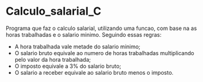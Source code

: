 # Calculo_salarial_C

Programa que faz o calculo salarial, utilizando uma funcao, com base na as horas trabalhadas e o salario minimo. Seguindo essas regras:

 - A hora trabalhada vale metade do salario minimo;
 - O salario bruto equivale ao numero de horas trabalhadas multiplicando pelo valor da hora trabalhada;
 - O imposto equivale a 3% do salario bruto;
 - O salario a receber equivale ao salario bruto menos o imposto.
